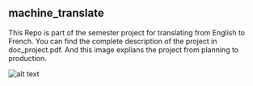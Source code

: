 ## machine_translate

This Repo is part of the semester project for translating from English to French.
You can find the complete description of the project in doc_project.pdf.
And this image explians the project from planning to production.


![alt text](https://github.com/Ammarmoulla/machine_translate/blob/main/image.jpg?raw=true)